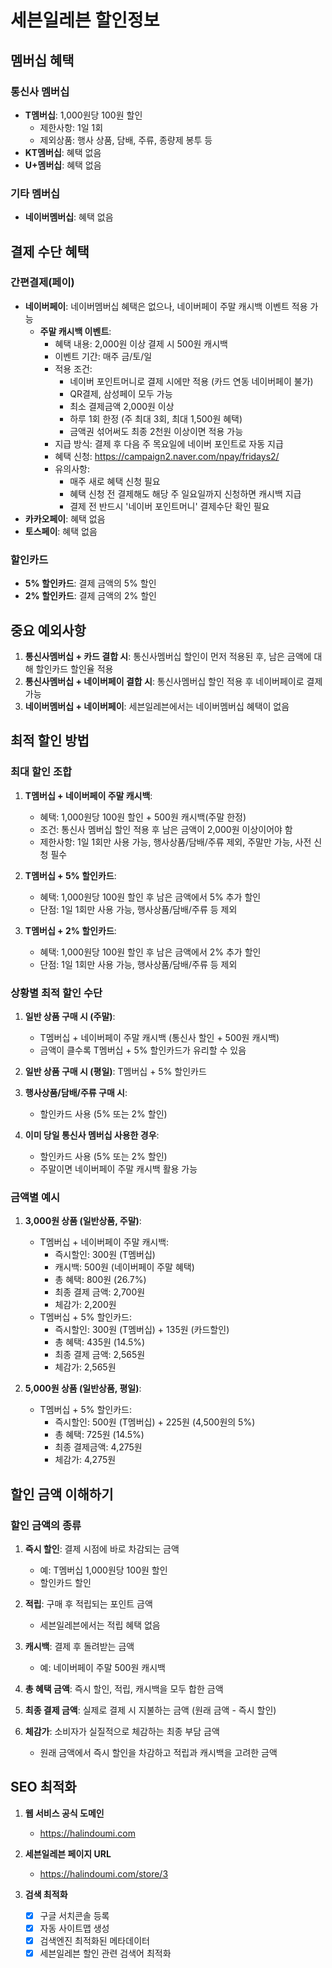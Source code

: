 # 세븐일레븐 할인정보

## 멤버십 혜택

### 통신사 멤버십

- **T멤버십**: 1,000원당 100원 할인
  - 제한사항: 1일 1회
  - 제외상품: 행사 상품, 담배, 주류, 종량제 봉투 등
- **KT멤버십**: 혜택 없음
- **U+멤버십**: 혜택 없음

### 기타 멤버십

- **네이버멤버십**: 혜택 없음

## 결제 수단 혜택

### 간편결제(페이)

- **네이버페이**: 네이버멤버십 혜택은 없으나, 네이버페이 주말 캐시백 이벤트 적용 가능
  - **주말 캐시백 이벤트**:
    - 혜택 내용: 2,000원 이상 결제 시 500원 캐시백
    - 이벤트 기간: 매주 금/토/일
    - 적용 조건:
      - 네이버 포인트머니로 결제 시에만 적용 (카드 연동 네이버페이 불가)
      - QR결제, 삼성페이 모두 가능
      - 최소 결제금액 2,000원 이상
      - 하루 1회 한정 (주 최대 3회, 최대 1,500원 혜택)
      - 금액권 섞어써도 최종 2천원 이상이면 적용 가능
    - 지급 방식: 결제 후 다음 주 목요일에 네이버 포인트로 자동 지급
    - 혜택 신청: https://campaign2.naver.com/npay/fridays2/
    - 유의사항:
      - 매주 새로 혜택 신청 필요
      - 혜택 신청 전 결제해도 해당 주 일요일까지 신청하면 캐시백 지급
      - 결제 전 반드시 '네이버 포인트머니' 결제수단 확인 필요
- **카카오페이**: 혜택 없음
- **토스페이**: 혜택 없음

### 할인카드

- **5% 할인카드**: 결제 금액의 5% 할인
- **2% 할인카드**: 결제 금액의 2% 할인

## 중요 예외사항

1. **통신사멤버십 + 카드 결합 시**: 통신사멤버십 할인이 먼저 적용된 후, 남은 금액에 대해 할인카드 할인율 적용
2. **통신사멤버십 + 네이버페이 결합 시**: 통신사멤버십 할인 적용 후 네이버페이로 결제 가능
3. **네이버멤버십 + 네이버페이**: 세븐일레븐에서는 네이버멤버십 혜택이 없음

## 최적 할인 방법

### 최대 할인 조합

1. **T멤버십 + 네이버페이 주말 캐시백**:

   - 혜택: 1,000원당 100원 할인 + 500원 캐시백(주말 한정)
   - 조건: 통신사 멤버십 할인 적용 후 남은 금액이 2,000원 이상이어야 함
   - 제한사항: 1일 1회만 사용 가능, 행사상품/담배/주류 제외, 주말만 가능, 사전 신청 필수

2. **T멤버십 + 5% 할인카드**:

   - 혜택: 1,000원당 100원 할인 후 남은 금액에서 5% 추가 할인
   - 단점: 1일 1회만 사용 가능, 행사상품/담배/주류 등 제외

3. **T멤버십 + 2% 할인카드**:
   - 혜택: 1,000원당 100원 할인 후 남은 금액에서 2% 추가 할인
   - 단점: 1일 1회만 사용 가능, 행사상품/담배/주류 등 제외

### 상황별 최적 할인 수단

1. **일반 상품 구매 시 (주말)**:

   - T멤버십 + 네이버페이 주말 캐시백 (통신사 할인 + 500원 캐시백)
   - 금액이 클수록 T멤버십 + 5% 할인카드가 유리할 수 있음

2. **일반 상품 구매 시 (평일)**: T멤버십 + 5% 할인카드

3. **행사상품/담배/주류 구매 시**:

   - 할인카드 사용 (5% 또는 2% 할인)

4. **이미 당일 통신사 멤버십 사용한 경우**:
   - 할인카드 사용 (5% 또는 2% 할인)
   - 주말이면 네이버페이 주말 캐시백 활용 가능

### 금액별 예시

1. **3,000원 상품 (일반상품, 주말)**:

   - T멤버십 + 네이버페이 주말 캐시백:
     - 즉시할인: 300원 (T멤버십)
     - 캐시백: 500원 (네이버페이 주말 혜택)
     - 총 혜택: 800원 (26.7%)
     - 최종 결제 금액: 2,700원
     - 체감가: 2,200원
   - T멤버십 + 5% 할인카드:
     - 즉시할인: 300원 (T멤버십) + 135원 (카드할인)
     - 총 혜택: 435원 (14.5%)
     - 최종 결제 금액: 2,565원
     - 체감가: 2,565원

2. **5,000원 상품 (일반상품, 평일)**:
   - T멤버십 + 5% 할인카드:
     - 즉시할인: 500원 (T멤버십) + 225원 (4,500원의 5%)
     - 총 혜택: 725원 (14.5%)
     - 최종 결제금액: 4,275원
     - 체감가: 4,275원

## 할인 금액 이해하기

### 할인 금액의 종류

1. **즉시 할인**: 결제 시점에 바로 차감되는 금액

   - 예: T멤버십 1,000원당 100원 할인
   - 할인카드 할인

2. **적립**: 구매 후 적립되는 포인트 금액

   - 세븐일레븐에서는 적립 혜택 없음

3. **캐시백**: 결제 후 돌려받는 금액

   - 예: 네이버페이 주말 500원 캐시백

4. **총 혜택 금액**: 즉시 할인, 적립, 캐시백을 모두 합한 금액

5. **최종 결제 금액**: 실제로 결제 시 지불하는 금액 (원래 금액 - 즉시 할인)

6. **체감가**: 소비자가 실질적으로 체감하는 최종 부담 금액
   - 원래 금액에서 즉시 할인을 차감하고 적립과 캐시백을 고려한 금액

## SEO 최적화

1. **웹 서비스 공식 도메인**

   - https://halindoumi.com

2. **세븐일레븐 페이지 URL**

   - https://halindoumi.com/store/3

3. **검색 최적화**
   - [x] 구글 서치콘솔 등록
   - [x] 자동 사이트맵 생성
   - [x] 검색엔진 최적화된 메타데이터
   - [x] 세븐일레븐 할인 관련 검색어 최적화
